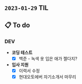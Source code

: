 ## `2023-01-29` TIL

## 📋 To do

### DEV

+ **코딩 테스트**
  + [x] 백준 - 녹색 옷 입은 애가 젤다지?

+ **입사 지원**
  + [x] 이력서 수정
  + [x] 현대오토에버 자기소개서 마무리